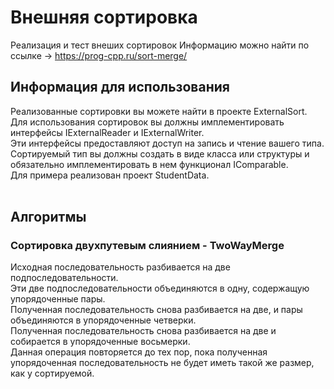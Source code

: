 # Внешняя сортировка

Реализация и тест внеших сортировок
Информацию можно найти по ссылке -> https://prog-cpp.ru/sort-merge/

## Информация для использования
Реализованные сортировки вы можете найти в проекте ExternalSort.<br>
Для использования сортировок вы должны имплементировать интерфейсы IExternalReader и IExternalWriter. <br>
Эти интерфейсы предоставляют доступ на запись и чтение вашего типа.<br>
Сортируемый тип вы должны создать в виде класса или структуры и обязательно имплементировать в нем функционал IComparable.<br>
Для примера реализован проект StudentData.<br><br>

## Алгоритмы

### Сортировка двухпутевым слиянием - TwoWayMerge

Исходная последовательность разбивается на две подпоследовательности.<br>
Эти две подпоследовательности объединяются в одну, содержащую упорядоченные пары.<br>
Полученная последовательность снова разбивается на две, и пары объединяются в упорядоченные четверки.<br>
Полученная последовательность снова разбивается на две и собирается в упорядоченные восьмерки.<br>
Данная операция повторяется до тех пор, пока полученная упорядоченная последовательность не будет иметь такой же размер, как у сортируемой.
